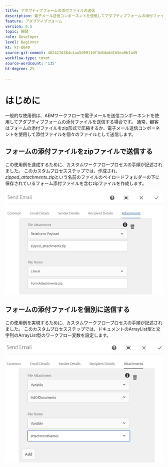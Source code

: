 ```yaml
---
title: アダプティブフォームの添付ファイルの送信
description: 電子メール送信コンポーネントを使用してアダプティブフォームの添付ファイルを送信する
feature: アダプティブフォーム
version: 6.5
topic: 開発
role: Developer
level: Beginner
kt: kt-8049
source-git-commit: 462417d384c4aa5d99110f1b8dadd165ea9b2a49
workflow-type: tm+mt
source-wordcount: '135'
ht-degree: 2%

---
```



# はじめに



一般的な使用例は、AEMワークフローで電子メールを送信コンポーネントを使用してアダプティブフォームの添付ファイルを送信する場合です。
通常、顧客はフォームの添付ファイルをzip形式で圧縮するか、電子メール送信コンポーネントを使用して添付ファイルを個々のファイルとして送信します。

## フォームの添付ファイルをzipファイルで送信する

この使用例を達成するために、カスタムワークフロープロセスの手順が記述されました。 このカスタムプロセスステップでは、作成され、*zipped_attachments.zip*&#x200B;という名前のファイルのペイロードフォルダーの下に保存されているフォーム添付ファイルを含むzipファイルを作成します。

![send-form-attachments](assets/send-form-attachments.JPG)

## フォームの添付ファイルを個別に送信する

この使用例を実現するために、カスタムワークフロープロセスの手順が記述されました。 このカスタムプロセスステップでは、ドキュメントのArrayList型と文字列のArrayList型のワークフロー変数を設定します。

![send-list-of-documents](assets/send-list-of-documents.JPG)



